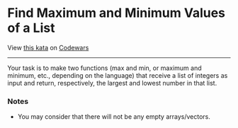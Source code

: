 
# Find Maximum and Minimum Values of a List

View [this kata](https://www.codewars.com/kata/577a98a6ae28071780000989/) on [Codewars](https://www.codewars.com)

***

Your task is to make two functions (max and min, or maximum and minimum, etc., depending on the language) that receive a list of integers as input and return, respectively, the largest and lowest number in that list.

### Notes
- You may consider that there will not be any empty arrays/vectors.
